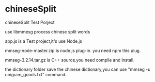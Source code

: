 # chineseSplit
chineseSplit Test Porject

use libmmesg process chinese split words

app.js is a Test project,it's use Node.js

mmseg-node-master.zip is node.js plug-in. you need npm this plug.

mmseg-3.2.14.tar.gz is C++ source.you need compile and install.


the dictionary  folder save the chinese dictionary,you can use "mmseg -u unigram_goods.txt" command.
